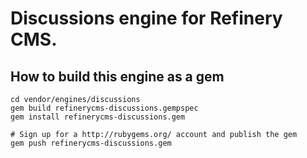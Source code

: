 # Discussions engine for Refinery CMS.

## How to build this engine as a gem

    cd vendor/engines/discussions
    gem build refinerycms-discussions.gempspec
    gem install refinerycms-discussions.gem
    
    # Sign up for a http://rubygems.org/ account and publish the gem
    gem push refinerycms-discussions.gem